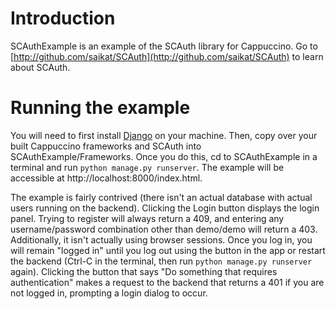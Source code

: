 Introduction
============

SCAuthExample is an example of the SCAuth library for Cappuccino.  Go to [http://github.com/saikat/SCAuth](http://github.com/saikat/SCAuth) to learn about SCAuth.

Running the example
===================

You will need to first install [Django](http://www.djangoproject.com) on your machine.  Then, copy over your built Cappuccino frameworks and SCAuth into SCAuthExample/Frameworks.  Once you do this, cd to SCAuthExample in a terminal and run `python manage.py runserver`.  The example will be accessible at http://localhost:8000/index.html.

The example is fairly contrived (there isn't an actual database with actual users running on the backend).  Clicking the Login button displays the login panel.  Trying to register will always return a 409, and entering any username/password combination other than demo/demo will return a 403.  Additionally, it isn't actually using browser sessions.  Once you log in, you will remain "logged in" until you log out using the button in the app or restart the backend (Ctrl-C in the terminal, then run `python manage.py runserver` again).  Clicking the button that says "Do something that requires authentication" makes a request to the backend that returns a 401 if you are not logged in, prompting a login dialog to occur.
